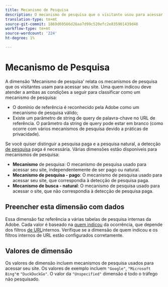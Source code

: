 ```yaml
---
title: Mecanismo de Pesquisa
description: O mecanismo de pesquisa que o visitante usou para acessar seu site.
translation-type: tm+mt
source-git-commit: 1869d69566d26aa7d99c520efc2e835901439d48
workflow-type: tm+mt
source-wordcount: '224'
ht-degree: 1%

---
```



# Mecanismo de Pesquisa

A dimensão &#39;Mecanismo de pesquisa&#39; relata os mecanismos de pesquisa que os visitantes usam para acessar seu site. Uma quem indicou deve atender a ambas as condições a seguir para classificar como um mecanismo de pesquisa:

* O domínio de referência é reconhecido pela Adobe como um mecanismo de pesquisa válido;
* Existe um parâmetro de string de query de palavra-chave no URL de referência. O parâmetro da string de query pode estar em branco (como ocorre com vários mecanismos de pesquisa devido a práticas de privacidade).

Se você quiser distinguir a pesquisa paga e a pesquisa natural, a detecção [de pesquisa](/help/admin/admin/paid-search-detection/paid-search-detection.md) paga é necessária. Várias dimensões estão disponíveis para mecanismos de pesquisa:

* **Mecanismo** de pesquisa: O mecanismo de pesquisa usado para acessar seu site, independentemente de ser pago ou natural.
* **Mecanismo de pesquisa - pago**: O mecanismo de pesquisa usado para acessar seu site, que correspondia à detecção de pesquisa paga.
* **Mecanismo de busca - natural**: O mecanismo de pesquisa usado para acessar o site, que não correspondia à detecção de pesquisa paga.

## Preencher esta dimensão com dados

Essa dimensão faz referência a várias tabelas de pesquisa internas da Adobe. Cada valor é baseado na [quem indicou](referrer.md) da ocorrência, que depende dos filtros [de URL](/help/admin/admin/internal-url-filter-admin.md)internos. Verifique se a dimensão de quem indicou e os filtros internos de URL estão configurados corretamente.

## Valores de dimensão

Os valores de dimensão incluem mecanismos de pesquisa usados para acessar seu site. Os valores de exemplo incluem `"Google"`, `"Microsoft Bing"`e `"DuckDuckGo"`. O valor da `"Unspecified"` dimensão é todo o tráfego não pesquisado.
